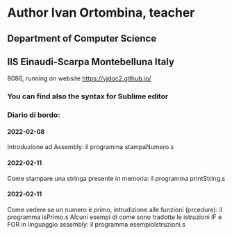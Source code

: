 # Author Ivan Ortombina, teacher
## Department of Computer Science
## IIS Einaudi-Scarpa Montebelluna Italy

8086, running on website https://yjdoc2.github.io/

### You can find also the syntax for Sublime editor

### Diario di bordo:

#### 2022-02-08
Introduzione ad Assembly: il programma stampaNumero.s

#### 2022-02-11
Come stampare una stringa presente in memoria: il programma printString.s

#### 2022-02-11
Come vedere se un numero è primo, intrudizione alle funzioni (prcedure): il programma isPrimo.s
Alcuni esempi di come sono tradotte le istruzioni IF e FOR in linguaggio assembly: il programma esempioIstruzioni.s
